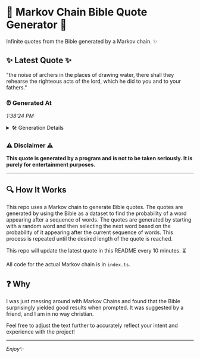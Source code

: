 # 📖 Markov Chain Bible Quote Generator 📖

Infinite quotes from the Bible generated by a Markov chain. ✨

## ✨ Latest Quote ✨
"the noise of archers in the places of drawing water, there shall they rehearse the righteous acts of the lord, which he did to you and to your fathers."

### ⏰ Generated At
*1:38:24 PM*

<details>
    <summary>🛠️ Generation Details</summary>
    <p>
        <strong>🌱 Seed:</strong> the<br>
        <strong>🔄 Iterations:</strong> 28<br>
        <strong>📜 Context History:</strong><br>[ the ]: noise<br>[ the, noise ]: of<br>[ the, noise, of ]: archers<br>[ the, noise, of, archers ]: in<br>[ the, noise, of, archers, in ]: the<br>[ the, noise, of, archers, in, the ]: places<br>[ noise, of, archers, in, the, places ]: of<br>[ of, archers, in, the, places, of ]: drawing<br>[ archers, in, the, places, of, drawing ]: water,<br>[ in, the, places, of, drawing, water, ]: there<br>[ the, places, of, drawing, water,, there ]: shall<br>[ places, of, drawing, water,, there, shall ]: they<br>[ of, drawing, water,, there, shall, they ]: rehearse<br>[ drawing, water,, there, shall, they, rehearse ]: the<br>[ water,, there, shall, they, rehearse, the ]: righteous<br>[ there, shall, they, rehearse, the, righteous ]: acts<br>[ shall, they, rehearse, the, righteous, acts ]: of<br>[ they, rehearse, the, righteous, acts, of ]: the<br>[ rehearse, the, righteous, acts, of, the ]: lord,<br>[ the, righteous, acts, of, the, lord, ]: which<br>[ righteous, acts, of, the, lord,, which ]: he<br>[ acts, of, the, lord,, which, he ]: did<br>[ of, the, lord,, which, he, did ]: to<br>[ the, lord,, which, he, did, to ]: you<br>[ lord,, which, he, did, to, you ]: and<br>[ which, he, did, to, you, and ]: to<br>[ he, did, to, you, and, to ]: your<br>[ did, to, you, and, to, your ]: fathers.<br>
    </p>
</details>

### ⚠️ Disclaimer ⚠️
**This quote is generated by a program and is not to be taken seriously. It is purely for entertainment purposes.**

---

## 🔍 How It Works

This repo uses a Markov chain to generate Bible quotes. The quotes are generated by using the Bible as a dataset to find the probability of a word appearing after a sequence of words. The quotes are generated by starting with a random word and then selecting the next word based on the probability of it appearing after the current sequence of words. This process is repeated until the desired length of the quote is reached.

This repo will update the latest quote in this README every 10 minutes. ⏳

All code for the actual Markov chain is in `index.ts`.

## ❓ Why

I was just messing around with Markov Chains and found that the Bible surprisingly yielded good results when prompted. 
It was suggested by a friend, and I am in no way christian.

Feel free to adjust the text further to accurately reflect your intent and experience with the project!

---

*Enjoy*✨
